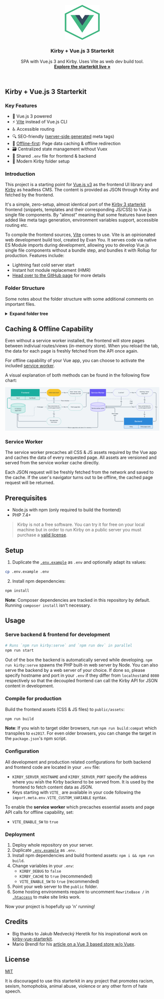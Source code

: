<p align="center">
  <img src="./public/img/favicon.svg" alt="Logo of Kirby + Vue.js 3 Starterkit" width="114" height="114">
</p>

<h3 align="center">Kirby + Vue.js 3 Starterkit</h3>

<p align="center">
  SPA with Vue.js 3 and Kirby. Uses Vite as web dev build tool.<br>
  <a href="https://kirby-vue3-starterkit.jhnn.dev"><strong>Explore the starterkit live »</strong></a>
</p>

<br>

## Kirby + Vue.js 3 Starterkit

### Key Features

- 🖖 Vue.js 3 powered
- ⚡️ [Vite](https://github.com/vitejs/vite) instead of Vue.js CLI
- ♿ Accessible routing
- 🔍 SEO-friendly ([server-side generated](site/snippets/meta.php) meta tags)
- 🚝 [Offline-first](#caching--offline-capability): Page data caching & offline redirection
- 🗃️ Centralized state management without Vuex
- 🤝 Shared `.env` file for frontend & backend
- 🚀 Modern Kirby folder setup

### Introduction

This project is a starting point for [Vue.js v3](https://github.com/vuejs/vue-next) as the frontend UI library and [Kirby](https://getkirby.com) as headless CMS. The content is provided as JSON through Kirby and fetched by the frontend.

It's a simple, zero-setup, almost identical port of the [Kirby 3 starterkit](https://github.com/getkirby/starterkit) frontend (snippets, templates and their corresponding JS/CSS) to Vue.js single file components. By "almost" meaning that some features have been added like meta tags generation, environment variables support, accessible routing etc.

To compile the frontend sources, [Vite](https://github.com/vitejs/vite) comes to use. Vite is an opinionated web development build tool, created by Evan You. It serves code via native ES Module imports during development, allowing you to develop Vue.js single file components without a bundle step, and bundles it with Rollup for production. Features include:
- Lightning fast cold server start
- Instant hot module replacement (HMR)
- [Head over to the GitHub page](https://github.com/vitejs/vite) for more details

### Folder Structure

Some notes about the folder structure with some additional comments on important files.

<details>
<summary><b>Expand folder tree</b></summary>

```sh
kirby-vue3-starterkit/
|
|   # Includes all frontend-related files
├── frontend/
|   |
|   |   # Vue.js sources
|   ├── src/
|   |   |
|   |   |   # `Header`, `Footer`, `Intro` and more components
|   |   |   # (Vue.js components correspond to Kirby snippets)
|   |   ├── components/
|   |   |
|   |   |   # Commonly used helpers
|   |   ├── helpers/
|   |   |
|   |   |   # Hooks for common actions
|   |   ├── hooks/
|   |   |   |
|   |   |   |   # Hook to announce any useful information for screen readers
|   |   |   ├── useAnnouncer.js
|   |   |   |
|   |   |   |   # Hook for retrieving pages from the Kirby API as JSON
|   |   |   ├── useKirbyApi.js
|   |   |   |
|   |   |   |   # Returns page for current path corresponding to Kirby's `$page` object
|   |   |   ├── usePage.js
|   |   |   |
|   |   |   |   # Hook for various service worker methods like registering
|   |   |   ├── useServiceWorker.js
|   |   |   |
|   |   |   |   # Returns object corresponding to Kirby's global `$site`
|   |   |   └── useSite.js
|   |   |
|   |   |   # Vue Router related methods and exports
|   |   ├── router/
|   |   |   |
|   |   |   |   # Initializes and exports the router instance
|   |   |   ├── index.js
|   |   |   |
|   |   |   |   # Handles the router's scroll behaviour
|   |   |   └── scrollBehaviour.js
|   |   |
|   |   |   # Minimal store to cache page data fetched via api (Vuex-free)
|   |   ├── store/
|   |   |
|   |   |   # Vue.js views correspond to Kirby templates
|   |   |   # Routes are being automatically resolved 
|   |   ├── views/
|   |   |
|   |   ├── App.vue
|   |   ├── main.js
|   |   └── serviceWorker.js
|   |
|   |   # Index page used by Vite in development environment
|   └── index.html
|
|   # The main entry point of the website
|   # Therefore web servers can only access files based in that directory
├── public/
|   |
|   |   # JavaScript and CSS assets generated by Vite (not tracked)
|   ├── assets/
|   |
|   |   # Static images for web manifest and PWA icons
|   ├── img/
|   |
|   |   # Kirby's media folder for thumbnails and more (contents not tracked)
|   └── media/
|
|   # Various development-centric Node scripts
├── scripts/
|   |
|   |   # Service worker generator
|   ├── buildSw.js
|   |
|   |   # Starts a PHP server for Kirby, run by `npm run kirby:serve` from root
|   ├── serveKirby.js
|   |
|   |   # Builds the location string from a given api path
|   └── useLocation.js
|
|   # Kirby's core folder containing templates, blueprints, snippets etc. for Kirby
├── site/
|   ├── blueprints/
|   ├── config/
|   ├── models/
|   ├── plugins/
|   ├── snippets/
|   |   |
|   |   |   # Other files
|   |   ├── [...]
|   |   |
|   |   |   # Index page used by Kirby in production environment
|   |   |   # Except for asset loading identical to `frontend/index.html`
|   |   └── index.php
|   |
|   |   # Templates for JSON content representations fetched by frontend
|   └── templates/
|
|   # Contains everything content and user data related (contents of each directory are not tracked)
├── storage/
|   ├── accounts/
|   ├── cache/
|   ├── content/
|   └── sessions/
|
|   # Kirby CMS and other PHP dependencies handled by Composer
├── vendor/
|
|   # Shared environment variables accessible from both Kirby and Vue.js
|   # To be duplicated as `.env`
├── .env.example
|
|   # Handles PHP dependencies
├── composer.json
|
|   # Handles NPM dependencies
├── package.json
|
|   # Router for the PHP built-in development server (used by `serveKirby.js`)
├── server.php
|
|   # Configuration file for Vite
└── vite.config.js
```

</details>

## Caching & Offline Capability

Even without a service worker installed, the frontend will store pages between indiviual routes/views (in-memory store). When you reload the tab, the data for each page is freshly fetched from the API once again.

For offline capability of your Vue app, you can choose to activate the included [service worker](#service-worker).

A visual explanation of both methods can be found in the following flow chart:

![Caching for Kirby and Vue 3 starterkit](./.github/kirby-vue-3-cache-and-store.png)

### Service Worker

The service worker precaches all CSS & JS assets required by the Vue app and caches the data of every requested page. All assets are versioned and served from the service worker cache directly.

Each JSON request will be freshly fetched from the network and saved to the cache. If the user's navigator turns out to be offline, the cached page request will be returned.

## Prerequisites

- Node.js with npm (only required to build the frontend)
- PHP 7.4+

> Kirby is not a free software. You can try it for free on your local machine but in order to run Kirby on a public server you must purchase a [valid license](https://getkirby.com/buy).

## Setup

1. Duplicate the [`.env.example`](.env.example) as `.env` and optionally adapt its values:

```bash
cp .env.example .env
```

2. Install npm dependencies:

```bash
npm install
```

**Note**: Composer dependencies are tracked in this repository by default. Running `composer install` isn't necessary.

## Usage

### Serve backend & frontend for development

```bash
# Runs `npm run kirby:serve` and `npm run dev` in parallel
npm run start
```

Out of the box the backend is automatically served while developing. `npm run kirby:serve` spawns the PHP built-in web server by Node. You can also serve the backend by a web server of your choice. If done so, please specify hostname and port in your `.env` if they differ from `localhost`and `8080` respectively so that the decoupled frontend can call the Kirby API for JSON content in development.

### Compile for production

Build the frontend assets (CSS & JS files) to `public/assets`:

```bash
npm run build
```

**Note**: If you wish to target older browsers, run `npm run build:compat` which transpiles to `es2017`. For even older browsers, you can change the target in the `package.json`'s npm script.

### Configuration

All development and production related configurations for both backend and frontend code are located in your `.env` file:
- `KIRBY_SERVER_HOSTNAME` and `KIRBY_SERVER_PORT` specify the address where you wish the Kirby backend to be served from. It is used by the frontend to fetch content data as JSON.
- Keys starting with `VITE_` are available in your code following the `import.meta.env.VITE_CUSTOM_VARIABLE` syntax.

To enable the **service worker** which precaches essential assets and page API calls for offline capability, set:
- `VITE_ENABLE_SW` to `true`

### Deployment

1. Deploy whole repository on your server.
2. Duplicate [`.env.example`](.env.example) as `.env`.
3. Install npm dependencies and build frontend assets: `npm i && npm run build`.
4. Change variables in your `.env`:
   - `KIRBY_DEBUG` to `false`
   - `KIRBY_CACHE` to `true` (recommended)
   - `VITE_ENABLE_SW` to `true` (recommended)
5. Point your web server to the `public` folder.
6. Some hosting environments require to uncomment `RewriteBase /` in [`.htaccess`](public/.htaccess) to make site links work.

Now your project is hopefully up 'n' running!

## Credits

- Big thanks to Jakub Medvecký Heretik for his inspirational work on [kirby-vue-starterkit](https://github.com/jmheretik/kirby-vue-starterkit).
- Mario Brendl for his [article on a Vue 3 based store w/o Vuex](https://medium.com/@mario.brendel1990/vue-3-the-new-store-a7569d4a546f).

## License

[MIT](https://opensource.org/licenses/MIT)

It is discouraged to use this starterkit in any project that promotes racism, sexism, homophobia, animal abuse, violence or any other form of hate speech.
